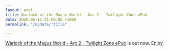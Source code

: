 ```yaml
---
layout: post
title: Warlock of the Magus World - Arc 2 - Twilight Zone ePub
date: 2020-05-11 21:00:00 +1000
permalink: "/update/:title"

---
```

[Warlock of the Magus World - Arc 2 - Twilight Zone ePub](/warlock-of-the-magus-world) is out now. Enjoy.